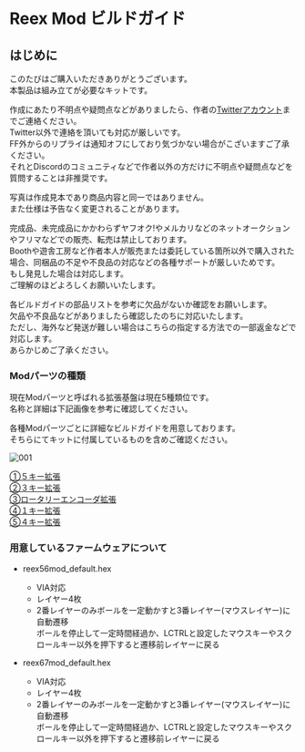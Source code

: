 # Reex Mod ビルドガイド
## はじめに

このたびはご購入いただきありがとうございます。<br>
本製品は組み立てが必要なキットです。<br>

作成にあたり不明点や疑問点などがありましたら、作者の[Twitterアカウント](https://twitter.com/kushima8)までご連絡ください。<br>
Twitter以外で連絡を頂いても対応が厳しいです。<br>
FF外からのリプライは通知オフにしており気づかない場合がこざいますご了承ください。<br>
それとDiscordのコミュニティなどで作者以外の方だけに不明点や疑問点などを質問することは非推奨です。<br>

写真は作成見本であり商品内容と同一ではありません。<br>
また仕様は予告なく変更されることがあります。<br>

完成品、未完成品にかかわらずヤフオク!やメルカリなどのネットオークションやフリマなどでの販売、転売は禁止しております。<br>
Boothや遊舎工房など作者本人が販売または委託している箇所以外で購入された場合、同梱品の不足や不良品の対応などの各種サポートが厳しいためです。<br>
もし発見した場合は対応します。<br>
ご理解のほどよろしくお願いいたします。<br>

各ビルドガイドの部品リストを参考に欠品がないか確認をお願いします。<br>
欠品や不良品などがありましたら確認したのちに対応いたします。<br>
ただし、海外など発送が難しい場合はこちらの指定する方法での一部返金などで対応します。<br>
あらかじめご了承ください。<br>

### Modパーツの種類

現在Modパーツと呼ばれる拡張基盤は現在5種類位です。  
名称と詳細は下記画像を参考に確認してください。  

各種Modパーツごとに詳細なビルドガイドを用意しております。  
そちらにてキットに付属しているものを含めご確認ください。  

![001](https://github.com/kushima8/Reex/assets/58157342/cbe7db9d-ee5f-43ee-a784-e19502ed3e28)  

[①５キー拡張](5keymod_buildguide.md)  
[②３キー拡張](3keymod_buildguide.md)  
[③ロータリーエンコーダ拡張](rotaryencodermod_buildguide.md)  
[④１キー拡張](1keymod_buildguide.md)  
[⑤４キー拡張](4keymod_buildguide.md)  


### 用意しているファームウェアについて

* reex56mod_default.hex
  * VIA対応
  * レイヤー4枚　
  * 2番レイヤーのみボールを一定動かすと3番レイヤー(マウスレイヤー)に自動遷移  
    ボールを停止して一定時間経過か、LCTRLと設定したマウスキーやスクロールキー以外を押下すると遷移前レイヤーに戻る  

* reex67mod_default.hex
  * VIA対応
  * レイヤー4枚
  * 2番レイヤーのみボールを一定動かすと3番レイヤー(マウスレイヤー)に自動遷移  
    ボールを停止して一定時間経過か、LCTRLと設定したマウスキーやスクロールキー以外を押下すると遷移前レイヤーに戻る  
